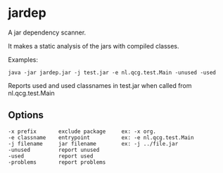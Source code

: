 # jardep

A jar dependency scanner.

It makes a static analysis of the jars with compiled classes.

Examples:

    java -jar jardep.jar -j test.jar -e nl.qcg.test.Main -unused -used

Reports used and used classnames in test.jar when called from nl.qcg.test.Main

## Options

    -x prefix       exclude package     ex: -x org.
    -e classname    entrypoint          ex: -e nl.qcg.test.Main
    -j filename     jar filename        ex: -j ../file.jar
    -unused         report unused
    -used           report used
    -problems       report problems
